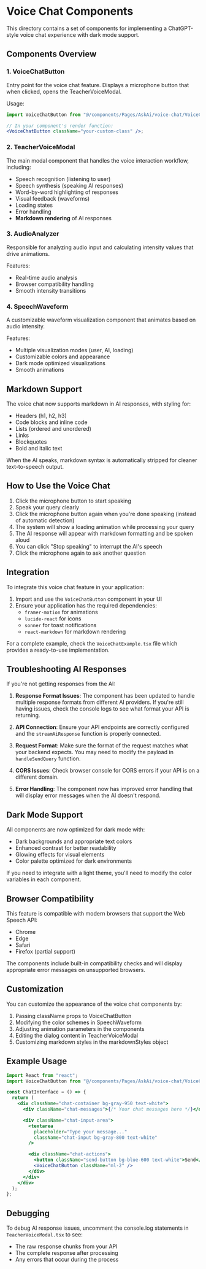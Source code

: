 # Voice Chat Components

This directory contains a set of components for implementing a ChatGPT-style voice chat experience with dark mode support.

## Components Overview

### 1. VoiceChatButton

Entry point for the voice chat feature. Displays a microphone button that when clicked, opens the TeacherVoiceModal.

Usage:

```jsx
import VoiceChatButton from "@/components/Pages/AskAi/voice-chat/VoiceChatButton";

// In your component's render function:
<VoiceChatButton className="your-custom-class" />;
```

### 2. TeacherVoiceModal

The main modal component that handles the voice interaction workflow, including:

- Speech recognition (listening to user)
- Speech synthesis (speaking AI responses)
- Word-by-word highlighting of responses
- Visual feedback (waveforms)
- Loading states
- Error handling
- **Markdown rendering** of AI responses

### 3. AudioAnalyzer

Responsible for analyzing audio input and calculating intensity values that drive animations.

Features:

- Real-time audio analysis
- Browser compatibility handling
- Smooth intensity transitions

### 4. SpeechWaveform

A customizable waveform visualization component that animates based on audio intensity.

Features:

- Multiple visualization modes (user, AI, loading)
- Customizable colors and appearance
- Dark mode optimized visualizations
- Smooth animations

## Markdown Support

The voice chat now supports markdown in AI responses, with styling for:

- Headers (h1, h2, h3)
- Code blocks and inline code
- Lists (ordered and unordered)
- Links
- Blockquotes
- Bold and italic text

When the AI speaks, markdown syntax is automatically stripped for cleaner text-to-speech output.

## How to Use the Voice Chat

1. Click the microphone button to start speaking
2. Speak your query clearly
3. Click the microphone button again when you're done speaking (instead of automatic detection)
4. The system will show a loading animation while processing your query
5. The AI response will appear with markdown formatting and be spoken aloud
6. You can click "Stop speaking" to interrupt the AI's speech
7. Click the microphone again to ask another question

## Integration

To integrate this voice chat feature in your application:

1. Import and use the `VoiceChatButton` component in your UI
2. Ensure your application has the required dependencies:
   - `framer-motion` for animations
   - `lucide-react` for icons
   - `sonner` for toast notifications
   - `react-markdown` for markdown rendering

For a complete example, check the `VoiceChatExample.tsx` file which provides a ready-to-use implementation.

## Troubleshooting AI Responses

If you're not getting responses from the AI:

1. **Response Format Issues**: The component has been updated to handle multiple response formats from different AI providers. If you're still having issues, check the console logs to see what format your API is returning.

2. **API Connection**: Ensure your API endpoints are correctly configured and the `streamAiResponse` function is properly connected.

3. **Request Format**: Make sure the format of the request matches what your backend expects. You may need to modify the payload in `handleSendQuery` function.

4. **CORS Issues**: Check browser console for CORS errors if your API is on a different domain.

5. **Error Handling**: The component now has improved error handling that will display error messages when the AI doesn't respond.

## Dark Mode Support

All components are now optimized for dark mode with:

- Dark backgrounds and appropriate text colors
- Enhanced contrast for better readability
- Glowing effects for visual elements
- Color palette optimized for dark environments

If you need to integrate with a light theme, you'll need to modify the color variables in each component.

## Browser Compatibility

This feature is compatible with modern browsers that support the Web Speech API:

- Chrome
- Edge
- Safari
- Firefox (partial support)

The components include built-in compatibility checks and will display appropriate error messages on unsupported browsers.

## Customization

You can customize the appearance of the voice chat components by:

1. Passing className props to VoiceChatButton
2. Modifying the color schemes in SpeechWaveform
3. Adjusting animation parameters in the components
4. Editing the dialog content in TeacherVoiceModal
5. Customizing markdown styles in the markdownStyles object

## Example Usage

```jsx
import React from "react";
import VoiceChatButton from "@/components/Pages/AskAi/voice-chat/VoiceChatButton";

const ChatInterface = () => {
  return (
    <div className="chat-container bg-gray-950 text-white">
      <div className="chat-messages">{/* Your chat messages here */}</div>

      <div className="chat-input-area">
        <textarea
          placeholder="Type your message..."
          className="chat-input bg-gray-800 text-white"
        />

        <div className="chat-actions">
          <button className="send-button bg-blue-600 text-white">Send</button>
          <VoiceChatButton className="ml-2" />
        </div>
      </div>
    </div>
  );
};
```

## Debugging

To debug AI response issues, uncomment the console.log statements in `TeacherVoiceModal.tsx` to see:

- The raw response chunks from your API
- The complete response after processing
- Any errors that occur during the process
